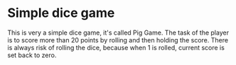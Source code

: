 # Simple dice game

This is very a simple dice game, it's called Pig Game. The task of the player is to score more than 20 points by rolling and then holding the score. There is always risk of rolling the dice, because when 1 is rolled, current score is set back to zero.
